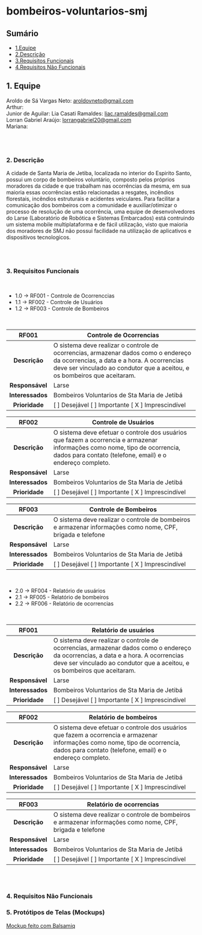 # bombeiros-voluntarios-smj

## Sumário
- [1.Equipe](#1-equipe)<br>
- [2.Descrição](#2-descrição)<br>
- [3.Requisitos Funcionais](#3-Requisitos-Funcionais)<br>
- [4.Requisitos Não Funcionais](#4-Requisitos-Não-Funcionais)<br>



## 1. Equipe

Aroldo de Sá Vargas Neto: aroldovneto@gmail.com<br>
Arthur: <br>
Junior de Aguilar: 
Lia Casati Ramaldes: liac.ramaldes@gmail.com<br>
Lorran Gabriel Araújo: lorrangabriel20@gmail.com<br>
Mariana: <br>


<br><br>
### 2. Descrição

   A cidade de Santa Maria de Jetiba, localizada no interior do Espirito Santo, possui um corpo de bombeiros voluntário, composto pelos próprios moradores da cidade e que trabalham nas ocorrências da mesma, em sua maioria essas ocorrências estão relacionadas a resgates, incêndios florestais, incêndios estruturais e acidentes veiculares. Para facilitar a comunicação dos bombeiros com a comunidade e auxiliar/otimizar o processo de resolução de uma ocorrência, uma equipe de desenvolvedores do Larse (Laboratório de Robótica e Sistemas Embarcados) está contruindo  um sistema mobile multiplataforma e de fácil utilização, visto que maioria dos moradores de SMJ não possui facilidade na utilização de aplicativos e dispositivos tecnologicos. 
 


<br><br>
### 3. Requisitos Funcionais

<br>

- 1.0 -> RF001 - Controle de Ocorrenccias
- 1.1 -> RF002 - Controle de Usuários
- 1.2 -> RF003 - Controle de Bombeiros

<br>

__RF001__ | __Controle de Ocorrencias__ |
:---------: | ---------- | 
| __Descrição__ | O sistema deve realizar o controle de ocorrencias, armazenar dados como o endereço da ocorrencias, a data e a hora. A ocorrencias deve ser vinculado ao condutor que a aceitou, e os bombeiros que aceitaram.|
__Responsável__ |  Larse  |
__Interessados__ |   Bombeiros Voluntarios de Sta Maria de Jetibá     |
__Prioridade__ | [ ] Desejável   [ ] Importante    [ X ] Imprescindível   |


__RF002__ | __Controle de Usuários__ |
:---------: | ---------- | 
| __Descrição__ | O sistema deve efetuar o controle dos usuários que fazem a ocorrencia e armazenar informações como nome, tipo de ocorrencia, dados para contato (telefone, email) e o endereço completo.|
__Responsável__ |  Larse  |
__Interessados__ |   Bombeiros Voluntarios de Sta Maria de Jetibá     |
__Prioridade__ | [ ] Desejável   [ ] Importante    [ X ] Imprescindível   |


__RF003__ | __Controle de Bombeiros__ |
:---------: | ---------- | 
| __Descrição__ | O sistema deve realizar o controle de bombeiros e armazenar informações como nome, CPF, brigada e telefone|
__Responsável__ |  Larse  |
__Interessados__ |   Bombeiros Voluntarios de Sta Maria de Jetibá     |
__Prioridade__ | [ ] Desejável   [ ] Importante    [ X ] Imprescindível   |

<br>

- 2.0 -> RF004 - Relatório de usuários
- 2.1 -> RF005 - Relatório de bombeiros
- 2.2 -> RF006 - Relatório de ocorrencias

<br>

__RF001__ | __Relatório de usuários__ |
:---------: | ---------- | 
| __Descrição__ | O sistema deve realizar o controle de ocorrencias, armazenar dados como o endereço da ocorrencias, a data e a hora. A ocorrencias deve ser vinculado ao condutor que a aceitou, e os bombeiros que aceitaram.|
__Responsável__ |  Larse  |
__Interessados__ |   Bombeiros Voluntarios de Sta Maria de Jetibá     |
__Prioridade__ | [ ] Desejável   [ ] Importante    [ X ] Imprescindível   |


__RF002__ | __Relatório de bombeiros__ |
:---------: | ---------- | 
| __Descrição__ | O sistema deve efetuar o controle dos usuários que fazem a ocorrencia e armazenar informações como nome, tipo de ocorrencia, dados para contato (telefone, email) e o endereço completo.|
__Responsável__ |  Larse  |
__Interessados__ |   Bombeiros Voluntarios de Sta Maria de Jetibá     |
__Prioridade__ | [ ] Desejável   [ ] Importante    [ X ] Imprescindível   |


__RF003__ | __Relatório de ocorrencias__ |
:---------: | ---------- | 
| __Descrição__ | O sistema deve realizar o controle de bombeiros e armazenar informações como nome, CPF, brigada e telefone|
__Responsável__ |  Larse  |
__Interessados__ |   Bombeiros Voluntarios de Sta Maria de Jetibá     |
__Prioridade__ | [ ] Desejável   [ ] Importante    [ X ] Imprescindível   |

<br><br>
### 4. Requisitos Não Funcionais



### 5. Protótipos de Telas (Mockups)

[Mockup feito com Balsamiq](pdf's/prototipo_bombeiros.pdf)


